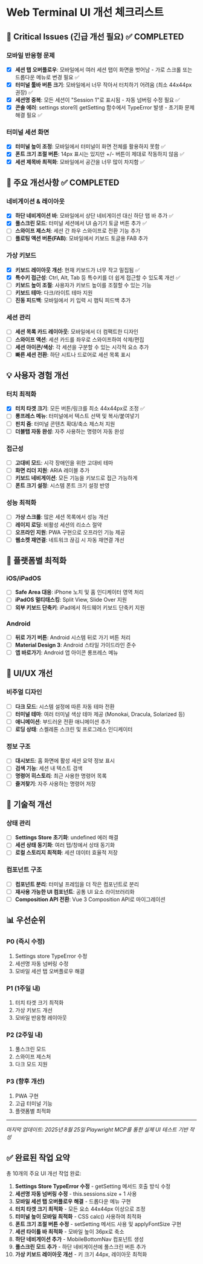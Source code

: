 # Web Terminal UI 개선 체크리스트

## 🎯 Critical Issues (긴급 개선 필요) ✅ COMPLETED

### 모바일 반응형 문제
- [x] **세션 탭 오버플로우**: 모바일에서 여러 세션 탭이 화면을 벗어남 - 가로 스크롤 또는 드롭다운 메뉴로 변경 필요 ✅
- [x] **터미널 툴바 버튼 크기**: 모바일에서 너무 작아서 터치하기 어려움 (최소 44x44px 권장) ✅
- [x] **세션명 중복**: 모든 세션이 "Session 1"로 표시됨 - 자동 넘버링 수정 필요 ✅
- [x] **콘솔 에러**: settings store의 getSetting 함수에서 TypeError 발생 - 초기화 문제 해결 필요 ✅

### 터미널 세션 화면
- [x] **터미널 높이 조정**: 모바일에서 터미널이 화면 전체를 활용하지 못함 ✅
- [x] **폰트 크기 조절 버튼**: 14px 표시는 있지만 +/- 버튼이 제대로 작동하지 않음 ✅
- [x] **세션 제목바 최적화**: 모바일에서 공간을 너무 많이 차지함 ✅

## 🚀 주요 개선사항 ✅ COMPLETED

### 네비게이션 & 레이아웃
- [x] **하단 네비게이션 바**: 모바일에서 상단 네비게이션 대신 하단 탭 바 추가 ✅
- [x] **풀스크린 모드**: 터미널 세션에서 UI 숨기기 토글 버튼 추가 ✅
- [ ] **스와이프 제스처**: 세션 간 좌우 스와이프로 전환 기능 추가
- [ ] **플로팅 액션 버튼(FAB)**: 모바일에서 키보드 토글용 FAB 추가

### 가상 키보드
- [x] **키보드 레이아웃 개선**: 현재 키보드가 너무 작고 밀집됨 ✅
- [x] **특수키 접근성**: Ctrl, Alt, Tab 등 특수키를 더 쉽게 접근할 수 있도록 개선 ✅
- [ ] **키보드 높이 조절**: 사용자가 키보드 높이를 조절할 수 있는 기능
- [ ] **키보드 테마**: 다크/라이트 테마 지원
- [ ] **진동 피드백**: 모바일에서 키 입력 시 햅틱 피드백 추가

### 세션 관리
- [ ] **세션 목록 카드 레이아웃**: 모바일에서 더 컴팩트한 디자인
- [ ] **스와이프 액션**: 세션 카드를 좌우로 스와이프하여 삭제/편집
- [ ] **세션 아이콘/색상**: 각 세션을 구분할 수 있는 시각적 요소 추가
- [ ] **빠른 세션 전환**: 하단 시트나 드로어로 세션 목록 표시

## 💡 사용자 경험 개선

### 터치 최적화
- [x] **터치 타겟 크기**: 모든 버튼/링크를 최소 44x44px로 조정 ✅
- [ ] **롱프레스 메뉴**: 터미널에서 텍스트 선택 및 복사/붙여넣기
- [ ] **핀치 줌**: 터미널 콘텐츠 확대/축소 제스처 지원
- [ ] **더블탭 자동 완성**: 자주 사용하는 명령어 자동 완성

### 접근성
- [ ] **고대비 모드**: 시각 장애인을 위한 고대비 테마
- [ ] **화면 리더 지원**: ARIA 레이블 추가
- [ ] **키보드 네비게이션**: 모든 기능을 키보드로 접근 가능하게
- [ ] **폰트 크기 설정**: 시스템 폰트 크기 설정 반영

### 성능 최적화
- [ ] **가상 스크롤**: 많은 세션 목록에서 성능 개선
- [ ] **레이지 로딩**: 비활성 세션의 리소스 절약
- [ ] **오프라인 지원**: PWA 구현으로 오프라인 기능 제공
- [ ] **웹소켓 재연결**: 네트워크 끊김 시 자동 재연결 개선

## 📱 플랫폼별 최적화

### iOS/iPadOS
- [ ] **Safe Area 대응**: iPhone 노치 및 홈 인디케이터 영역 처리
- [ ] **iPadOS 멀티태스킹**: Split View, Slide Over 지원
- [ ] **외부 키보드 단축키**: iPad에서 하드웨어 키보드 단축키 지원

### Android
- [ ] **뒤로 가기 버튼**: Android 시스템 뒤로 가기 버튼 처리
- [ ] **Material Design 3**: Android 스타일 가이드라인 준수
- [ ] **앱 바로가기**: Android 앱 아이콘 롱프레스 메뉴

## 🎨 UI/UX 개선

### 비주얼 디자인
- [ ] **다크 모드**: 시스템 설정에 따른 자동 테마 전환
- [ ] **터미널 테마**: 여러 터미널 색상 테마 제공 (Monokai, Dracula, Solarized 등)
- [ ] **애니메이션**: 부드러운 전환 애니메이션 추가
- [ ] **로딩 상태**: 스켈레톤 스크린 및 프로그레스 인디케이터

### 정보 구조
- [ ] **대시보드**: 홈 화면에 활성 세션 요약 정보 표시
- [ ] **검색 기능**: 세션 내 텍스트 검색
- [ ] **명령어 히스토리**: 최근 사용한 명령어 목록
- [ ] **즐겨찾기**: 자주 사용하는 명령어 저장

## 🔧 기술적 개선

### 상태 관리
- [ ] **Settings Store 초기화**: undefined 에러 해결
- [ ] **세션 상태 동기화**: 여러 탭/창에서 상태 동기화
- [ ] **로컬 스토리지 최적화**: 세션 데이터 효율적 저장

### 컴포넌트 구조
- [ ] **컴포넌트 분리**: 터미널 프레임을 더 작은 컴포넌트로 분리
- [ ] **재사용 가능한 UI 컴포넌트**: 공통 UI 요소 라이브러리화
- [ ] **Composition API 전환**: Vue 3 Composition API로 마이그레이션

## 📊 우선순위

### P0 (즉시 수정)
1. Settings store TypeError 수정
2. 세션명 자동 넘버링 수정
3. 모바일 세션 탭 오버플로우 해결

### P1 (1주일 내)
1. 터치 타겟 크기 최적화
2. 가상 키보드 개선
3. 모바일 반응형 레이아웃

### P2 (2주일 내)
1. 풀스크린 모드
2. 스와이프 제스처
3. 다크 모드 지원

### P3 (향후 개선)
1. PWA 구현
2. 고급 터미널 기능
3. 플랫폼별 최적화

---

*마지막 업데이트: 2025년 8월 25일*
*Playwright MCP를 통한 실제 UI 테스트 기반 작성*

## ✅ 완료된 작업 요약

총 10개의 주요 UI 개선 작업 완료:

1. **Settings Store TypeError 수정** - getSetting 메서드 호출 방식 수정
2. **세션명 자동 넘버링 수정** - this.sessions.size + 1 사용
3. **모바일 세션 탭 오버플로우 해결** - 드롭다운 메뉴 구현
4. **터치 타겟 크기 최적화** - 모든 요소 44x44px 이상으로 조정
5. **터미널 높이 모바일 최적화** - CSS calc() 사용하여 최적화
6. **폰트 크기 조절 버튼 수정** - setSetting 메서드 사용 및 applyFontSize 구현
7. **세션 타이틀 바 최적화** - 모바일 높이 36px로 축소
8. **하단 네비게이션 추가** - MobileBottomNav 컴포넌트 생성
9. **풀스크린 모드 추가** - 하단 네비게이션에 풀스크린 버튼 추가
10. **가상 키보드 레이아웃 개선** - 키 크기 44px, 레이아웃 최적화